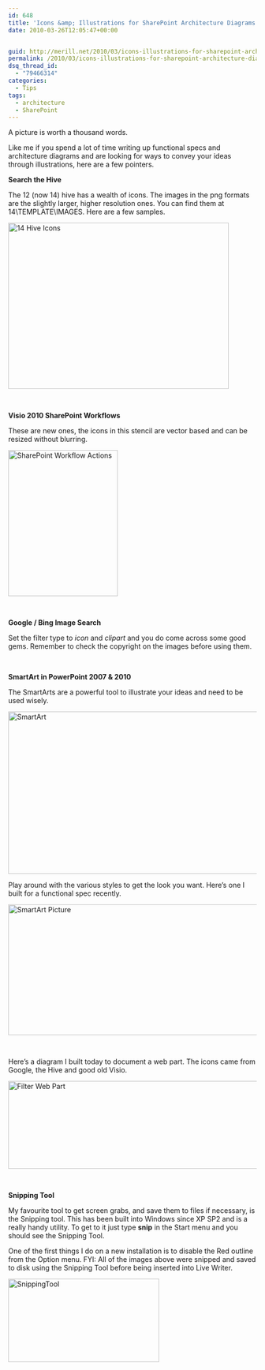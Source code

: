 ```yaml
---
id: 648
title: 'Icons &amp; Illustrations for SharePoint Architecture Diagrams'
date: 2010-03-26T12:05:47+00:00


guid: http://merill.net/2010/03/icons-illustrations-for-sharepoint-architecture-diagrams/
permalink: /2010/03/icons-illustrations-for-sharepoint-architecture-diagrams/
dsq_thread_id:
  - "79466314"
categories:
  - Tips
tags:
  - architecture
  - SharePoint
---
```

<p>A picture is worth a thousand words. </p>  <p>Like me if you spend a lot of time writing up functional specs and architecture diagrams and are looking for ways to convey your ideas through illustrations, here are a few pointers.</p>  <p><strong>Search the Hive</strong></p>  <p>The 12 (now 14) hive has a wealth of icons. The images in the png formats are the slightly larger, higher resolution ones. You can find them at 14\TEMPLATE\IMAGES. Here are a few samples.</p>  <p><img style="border-bottom: 0px; border-left: 0px; display: inline; border-top: 0px; border-right: 0px" title="14 Hive Icons" border="0" alt="14 Hive Icons" src="https://merill.net/wp-content/uploads/2010/03/14HiveIcons.png" width="447" height="337" /> </p>  <p>&#160;</p>  <p><strong>Visio 2010 SharePoint Workflows</strong></p>  <p>These are new ones, the icons in this stencil are vector based and can be resized without blurring. </p>  <p><img style="border-bottom: 0px; border-left: 0px; display: inline; border-top: 0px; border-right: 0px" title="SharePoint Workflow Actions" border="0" alt="SharePoint Workflow Actions" src="https://merill.net/wp-content/uploads/2010/03/SharePointWorkflowActions.png" width="222" height="296" /> </p>  <p>&#160;</p>  <p><strong>Google / Bing Image Search</strong></p>  <p>Set the filter type to <em>icon </em>and <em>clipart</em> and you do come across some good gems. Remember to check the copyright on the images before using them.</p>  <p>&#160;</p>  <p><strong>SmartArt in PowerPoint 2007 &amp; 2010</strong></p>  <p>The SmartArts are a powerful tool to illustrate your ideas and need to be used wisely. </p>  <p><img style="border-bottom: 0px; border-left: 0px; display: inline; border-top: 0px; border-right: 0px" title="SmartArt" border="0" alt="SmartArt" src="https://merill.net/wp-content/uploads/2010/03/SmartArt1.png" width="600" height="329" /> </p>  <p>Play around with the various styles to get the look you want. Here’s one I built for a functional spec recently.</p>  <p><img style="border-bottom: 0px; border-left: 0px; display: inline; border-top: 0px; border-right: 0px" title="SmartArt Picture" border="0" alt="SmartArt Picture" src="https://merill.net/wp-content/uploads/2010/03/SmartArtPicture.png" width="532" height="265" /> </p>  <p>&#160;</p>  <p>Here’s a diagram I built today to document a web part. The icons came from Google, the Hive and good old Visio.</p>  <p><img style="border-bottom: 0px; border-left: 0px; display: inline; border-top: 0px; border-right: 0px" title="Filter Web Part" border="0" alt="Filter Web Part" src="https://merill.net/wp-content/uploads/2010/03/FilterWebPart1.png" width="600" height="178" /> </p>  <p></p>  <p></p>  <p>&#160;</p>  <p><strong>Snipping Tool</strong></p>  <p>My favourite tool to get screen grabs, and save them to files if necessary, is the Snipping tool. This has been built into Windows since XP SP2 and is a really handy utility. To get to it just type <strong>snip</strong> in the Start menu and you should see the Snipping Tool.</p>  <p>One of the first things I do on a new installation is to disable the Red outline from the Option menu. FYI: All of the images above were snipped and saved to disk using the Snipping Tool before being inserted into Live Writer.</p>  <p><img style="border-bottom: 0px; border-left: 0px; display: inline; border-top: 0px; border-right: 0px" title="SnippingTool" border="0" alt="SnippingTool" src="https://merill.net/wp-content/uploads/2010/03/SnippingTool.png" width="306" height="169" /></p>